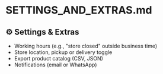# SETTINGS_AND_EXTRAS.md

## ⚙️ Settings & Extras

- Working hours (e.g., "store closed" outside business time)
- Store location, pickup or delivery toggle
- Export product catalog (CSV, JSON)
- Notifications (email or WhatsApp)
